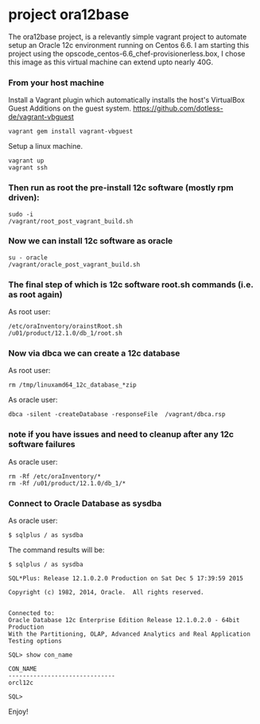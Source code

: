 
# project ora12base

The ora12base project, is a relevantly simple vagrant project to automate setup an Oracle 12c environment running on Centos 6.6. I am starting this project using the opscode_centos-6.6_chef-provisionerless.box, I chose this image as this virtual machine can extend upto nearly 40G.

### From your host machine

Install a Vagrant plugin which automatically installs the host's VirtualBox Guest Additions on the guest system.
https://github.com/dotless-de/vagrant-vbguest

```
vagrant gem install vagrant-vbguest
```

Setup a linux machine.

```
vagrant up
vagrant ssh
```

### Then run as root the pre-install 12c software (mostly rpm driven):

```
sudo -i
/vagrant/root_post_vagrant_build.sh
```

### Now we can install 12c software as oracle

```
su - oracle
/vagrant/oracle_post_vagrant_build.sh
```

### The final step of which is 12c software root.sh commands (i.e. as root again)

As root user:

``` 
/etc/oraInventory/orainstRoot.sh
/u01/product/12.1.0/db_1/root.sh
```

### Now via dbca we can create a 12c database

As root user:

```
rm /tmp/linuxamd64_12c_database_*zip
```

As oracle user:

```
dbca -silent -createDatabase -responseFile  /vagrant/dbca.rsp
```

### note if you have issues and need to cleanup after any 12c software failures

As oracle user:

```
rm -Rf /etc/oraInventory/*
rm -Rf /u01/product/12.1.0/db_1/*
```

### Connect to Oracle Database as sysdba

As oracle user:

```
$ sqlplus / as sysdba
```

The command results will be:

```
$ sqlplus / as sysdba

SQL*Plus: Release 12.1.0.2.0 Production on Sat Dec 5 17:39:59 2015

Copyright (c) 1982, 2014, Oracle.  All rights reserved.


Connected to:
Oracle Database 12c Enterprise Edition Release 12.1.0.2.0 - 64bit Production
With the Partitioning, OLAP, Advanced Analytics and Real Application Testing options

SQL> show con_name

CON_NAME
------------------------------
orcl12c

SQL>
```

Enjoy!

   

